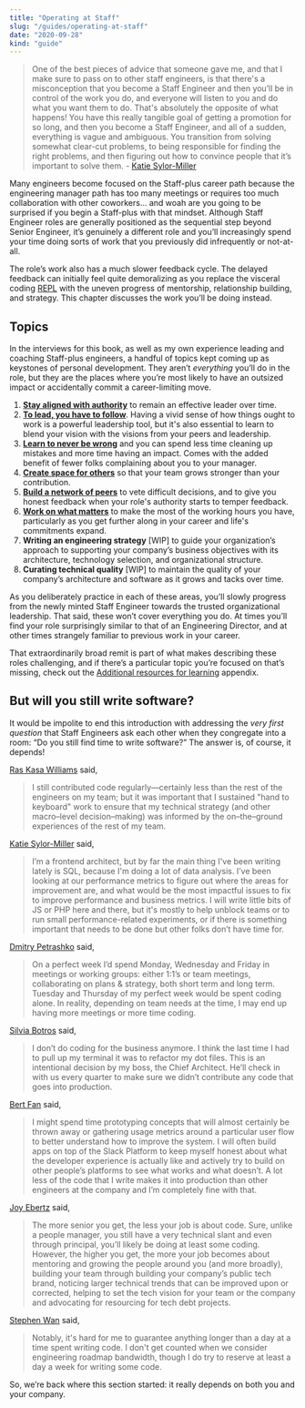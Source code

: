 ```yaml
---
title: "Operating at Staff"
slug: "/guides/operating-at-staff"
date: "2020-09-28"
kind: "guide"
---
```


> One of the best pieces of advice that someone gave me, and that I make sure to pass on to other staff engineers, is that there's a misconception that you become a Staff Engineer and then you’ll be in control of the work you do, and everyone will listen to you and do what you want them to do. That's absolutely the opposite of what happens! You have this really tangible goal of getting a promotion for so long, and then you become a Staff Engineer, and all of a sudden, everything is vague and ambiguous. You transition from solving somewhat clear-cut problems, to being responsible for finding the right problems, and then figuring out how to convince people that it’s important to solve them.
> \- [Katie Sylor-Miller](/stories/katie-sylor-miller)


Many engineers become focused on the Staff-plus career path because the engineering manager path has too many meetings or requires too much collaboration with other coworkers… and woah are you going to be surprised if you begin a Staff-plus with that mindset. Although Staff Engineer roles are generally positioned as the sequential step beyond Senior Engineer, it’s genuinely a different role and you’ll increasingly spend your time doing sorts of work that you previously did infrequently or not-at-all.

The role’s work also has a much slower feedback cycle. The delayed feedback can initially feel quite demoralizing as you replace the visceral coding [REPL](https://en.wikipedia.org/wiki/Read–eval–print_loop) with the uneven progress of mentorship, relationship building, and strategy. This chapter discusses the work you’ll be doing instead.

## Topics

In the interviews for this book, as well as my own experience leading and coaching Staff-plus engineers, a handful of topics kept coming up as keystones of personal development. They aren’t _everything_ you’ll do in the role, but they are the places where you’re most likely to have an outsized impact or accidentally commit a career-limiting move.


1. **[Stay aligned with authority](https://staffeng.com/guides/staying-aligned-with-authority)** to remain an effective leader over time.
2. **[To lead, you have to follow](https://staffeng.com/guides/to-lead-follow)**. Having a vivid sense of how things ought to work
    is a powerful leadership tool, but it's also essential to learn to blend your vision with the visions from your peers and leadership.
3. **[Learn to never be wrong](https://staffeng.com/guides/learn-to-never-be-wrong)** and you can spend less time cleaning up mistakes
    and more time having an impact. Comes with the added benefit of fewer folks complaining about you to your manager.
4. **[Create space for others](https://staffeng.com/guides/create-space-for-others)** so that your team grows stronger than your contribution.
5. **[Build a network of peers](https://staffeng.com/guides/network-of-peers)** to vete difficult decisions, and to give you
    honest feedback when your role's authority starts to temper feedback.
6. **[Work on what matters](https://staffeng.com/guides/work-on-what-matters)** to make the most of the working hours you have,
    particularly as you get further along in your career and life's commitments expand.
7. **Writing an engineering strategy** [WIP] to guide your organization’s approach to supporting your company’s business objectives with its architecture, technology selection, and organizational structure.
8. **Curating technical quality** [WIP] to maintain the quality of your company’s architecture and software as it grows and tacks over time.

As you deliberately practice in each of these areas, you’ll slowly progress from the newly minted Staff Engineer towards the trusted organizational leadership. That said, these won’t cover everything you do. At times you’ll find your role surprisingly similar to that of an Engineering Director, and at other times strangely familiar to previous work in your career.

That extraordinarily broad remit is part of what makes describing these roles challenging, and if there’s a particular topic you’re focused on that’s missing, check out the [Additional resources for learning](https://staffeng.com/guides/learning-materials) appendix.

## But will you still write software?

It would be impolite to end this introduction with addressing the _very first question_ that Staff Engineers ask each other when they congregate into a room: “Do you still find time to write software?” The answer is, of course, it depends!

[Ras Kasa Williams](https://staffeng.com/stories/ras-kasa-williams) said,

> I still contributed code regularly—certainly less than the rest of the engineers on my team; but it was important that I sustained "hand to keyboard" work to ensure that my technical strategy (and other macro–level decision–making) was informed by the on–the–ground experiences of the rest of my team.

[Katie Sylor-Miller](https://staffeng.com/stories/katie-sylor-miller) said,

>  I’m a frontend architect, but by far the main thing I've been writing lately is SQL, because I'm doing a lot of data analysis. I’ve been looking at our performance metrics to figure out where the areas for improvement are, and what would be the most impactful issues to fix to improve performance and business metrics. I will write little bits of JS or PHP here and there, but it's mostly to help unblock teams or to run small performance-related experiments, or if there is something important that needs to be done but other folks don’t have time for.

[Dmitry Petrashko](https://staffeng.com/stories/dmitry-petrashko) said,

> On a perfect week I’d spend Monday, Wednesday and Friday in meetings or working groups: either 1:1’s or team meetings, collaborating on plans & strategy, both short term and long term. Tuesday and Thursday of my perfect week would be spent coding alone. In reality, depending on team needs at the time, I may end up having more meetings or more time coding.

[Silvia Botros](https://staffeng.com/stories/silvia-botros) said,

> I don’t do coding for the business anymore. I think the last time I had to pull up my terminal it was to refactor my dot files. This is an intentional decision by my boss, the Chief Architect. He’ll check in with us every quarter to make sure we didn’t contribute any code that goes into production.

[Bert Fan](https://staffeng.com/stories/bert-fan) said,

> I might spend time prototyping concepts that will almost certainly be thrown away or gathering usage metrics around a particular user flow to better understand how to improve the system. I will often build apps on top of the Slack Platform to keep myself honest about what the developer experience is actually like and actively try to build on other people’s platforms to see what works and what doesn’t. A lot less of the code that I write makes it into production than other engineers at the company and I’m completely fine with that.

[Joy Ebertz](https://staffeng.com/stories/joy-ebertz) said,

> The more senior you get, the less your job is about code. Sure, unlike a people manager, you still have a very technical slant and even through principal, you’ll likely be doing at least some coding. However, the higher you get, the more your job becomes about mentoring and growing the people around you (and more broadly), building your team through building your company’s public tech brand, noticing larger technical trends that can be improved upon or corrected, helping to set the tech vision for your team or the company and advocating for resourcing for tech debt projects.

[Stephen Wan](https://staffeng.com/stories/stephen-wan) said,

> Notably, it's hard for me to guarantee anything longer than a day at a time spent writing code. I don't get counted when we consider engineering roadmap bandwidth, though I do try to reserve at least a day a week for writing some code.

So, we’re back where this section started: it really depends on both you and your company.
